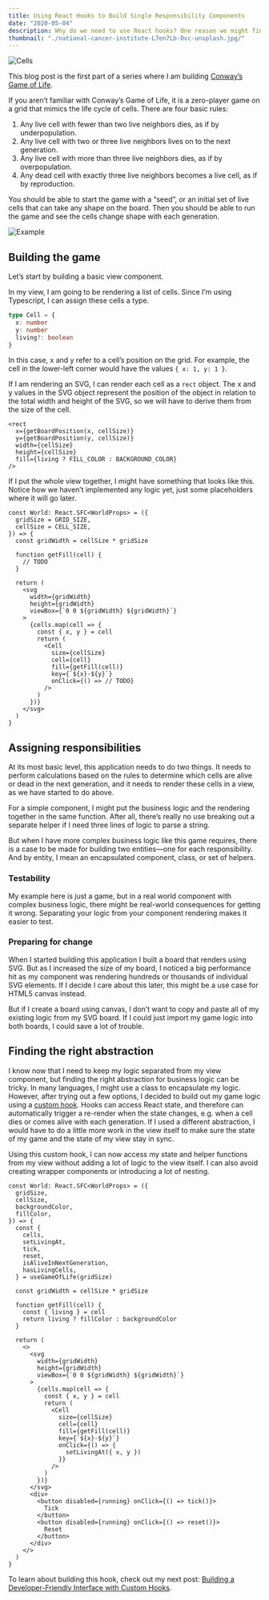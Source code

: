 ```yaml
---
title: Using React Hooks to Build Single Responsibility Components
date: "2020-05-04"
description: Why do we need to use React hooks? One reason we might find them useful is to separate our rendering from the more complex logic in our application. In this post, I'm using Conway's Game of Life to demonstrate that separation of concerns.
thumbnail: "./national-cancer-institute-L7en7Lb-Ovc-unsplash.jpg/"
---
```


![Cells](./national-cancer-institute-L7en7Lb-Ovc-unsplash.jpg)

This blog post is the first part of a series where I am building [Conway’s Game of Life](https://en.wikipedia.org/wiki/Conway%27s_Game_of_Life).

If you aren’t familiar with Conway’s Game of Life, it is a zero-player game on a grid that mimics the life cycle of cells. There are four basic rules:

1. Any live cell with fewer than two live neighbors dies, as if by underpopulation.
2. Any live cell with two or three live neighbors lives on to the next generation.
3. Any live cell with more than three live neighbors dies, as if by overpopulation.
4. Any dead cell with exactly three live neighbors becomes a live cell, as if by reproduction.

You should be able to start the game with a “seed”, or an initial set of live cells that can take any shape on the board. Then you should be able to run the game and see the cells change shape with each generation.

![Example](https://en.wikipedia.org/wiki/Conway%27s_Game_of_Life#/media/File:Gospers_glider_gun.gif)

## Building the game

Let’s start by building a basic view component.

In my view, I am going to be rendering a list of cells. Since I’m using Typescript, I can assign these cells a type.

```ts
type Cell = {
  x: number
  y: number
  living?: boolean
}
```

In this case, x and y refer to a cell’s position on the grid. For example, the cell in the lower-left corner would have the values `{ x: 1, y: 1 }`.

If I am rendering an SVG, I can render each cell as a `rect` object. The x and y values in the SVG object represent the position of the object in relation to the total width and height of the SVG, so we will have to derive them from the size of the cell.

```tsx
<rect
  x={getBoardPosition(x, cellSize)}
  y={getBoardPosition(y, cellSize)}
  width={cellSize}
  height={cellSize}
  fill={living ? FILL_COLOR : BACKGROUND_COLOR}
/>
```

If I put the whole view together, I might have something that looks like this. Notice how we haven’t implemented any logic yet, just some placeholders where it will go later.

```tsx
const World: React.SFC<WorldProps> = ({
  gridSize = GRID_SIZE,
  cellSize = CELL_SIZE,
}) => {
  const gridWidth = cellSize * gridSize

  function getFill(cell) {
    // TODO
  }

  return (
    <svg
      width={gridWidth}
      height={gridWidth}
      viewBox={`0 0 ${gridWidth} ${gridWidth}`}
    >
      {cells.map(cell => {
        const { x, y } = cell
        return (
          <Cell
            size={cellSize}
            cell={cell}
            fill={getFill(cell)}
            key={`${x}-${y}`}
            onClick={() => // TODO}
          />
        )
      })}
    </svg>
  )
}
```

## Assigning responsibilities

At its most basic level, this application needs to do two things. It needs to perform calculations based on the rules to determine which cells are alive or dead in the next generation, and it needs to render these cells in a view, as we have started to do above.

For a simple component, I might put the business logic and the rendering together in the same function. After all, there’s really no use breaking out a separate helper if I need three lines of logic to parse a string.

But when I have more complex business logic like this game requires, there is a case to be made for building two entities—one for each responsibility. And by entity, I mean an encapsulated component, class, or set of helpers.

### Testability

My example here is just a game, but in a real world component with complex business logic, there might be real-world consequences for getting it wrong. Separating your logic from your component rendering makes it easier to test.

### Preparing for change

When I started building this application I built a board that renders using SVG. But as I increased the size of my board, I noticed a big performance hit as my component was rendering hundreds or thousands of individual SVG elements. If I decide I care about this later, this might be a use case for HTML5 canvas instead.

But if I create a board using canvas, I don’t want to copy and paste all of my existing logic from my SVG board. If I could just import my game logic into both boards, I could save a lot of trouble.

## Finding the right abstraction

I know now that I need to keep my logic separated from my view component, but finding the right abstraction for business logic can be tricky. In many languages, I might use a class to encapsulate my logic. However, after trying out a few options, I decided to build out my game logic using a [custom hook](https://reactjs.org/docs/hooks-custom.html). Hooks can access React state, and therefore can automatically trigger a re-render when the state changes, e.g. when a cell dies or comes alive with each generation. If I used a different abstraction, I would have to do a little more work in the view itself to make sure the state of my game and the state of my view stay in sync.

Using this custom hook, I can now access my state and helper functions from my view without adding a lot of logic to the view itself. I can also avoid creating wrapper components or introducing a lot of nesting.

```tsx
const World: React.SFC<WorldProps> = ({
  gridSize,
  cellSize,
  backgroundColor,
  fillColor,
}) => {
  const {
    cells,
    setLivingAt,
    tick,
    reset,
    isAliveInNextGeneration,
    hasLivingCells,
  } = useGameOfLife(gridSize)

  const gridWidth = cellSize * gridSize

  function getFill(cell) {
    const { living } = cell
    return living ? fillColor : backgroundColor
  }

  return (
    <>
      <svg
        width={gridWidth}
        height={gridWidth}
        viewBox={`0 0 ${gridWidth} ${gridWidth}`}
      >
        {cells.map(cell => {
          const { x, y } = cell
          return (
            <Cell
              size={cellSize}
              cell={cell}
              fill={getFill(cell)}
              key={`${x}-${y}`}
              onClick={() => {
                setLivingAt({ x, y })
              }}
            />
          )
        })}
      </svg>
      <div>
        <button disabled={running} onClick={() => tick()}>
          Tick
        </button>
        <button disabled={running} onClick={() => reset()}>
          Reset
        </button>
      </div>
    </>
  )
}
```

To learn about building this hook, check out my next post: [Building a Developer-Friendly Interface with Custom Hooks](/building-a-developer-friendly-interface-with-custom-hooks).
